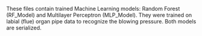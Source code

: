 These files contain trained Machine Learning models: Random Forest (RF_Model) and Multilayer Perceptron (MLP_Model). 
They were trained on labial (flue) organ pipe data to recognize the blowing pressure. 
Both models are serialized.
